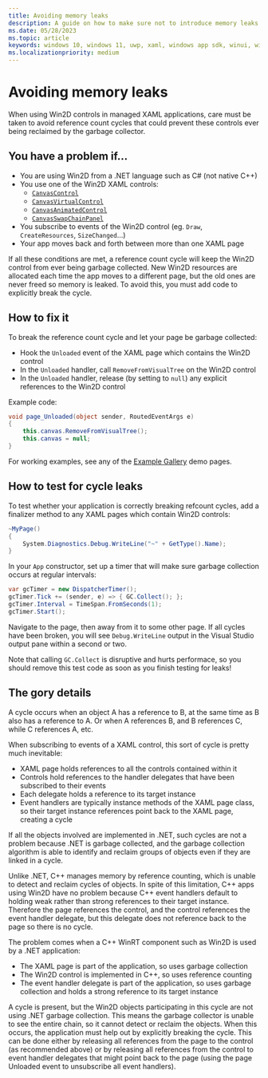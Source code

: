 ```yaml
---
title: Avoiding memory leaks
description: A guide on how to make sure not to introduce memory leaks in XAML applications using Win2D.
ms.date: 05/28/2023
ms.topic: article
keywords: windows 10, windows 11, uwp, xaml, windows app sdk, winui, windows ui, graphics, games, effect win2d d2d d2d1 direct2d interop cpp csharp
ms.localizationpriority: medium
---
```


# Avoiding memory leaks

When using Win2D controls in managed XAML applications, care must be taken to avoid reference count cycles that could prevent these controls ever being reclaimed by the garbage collector.

## You have a problem if...

- You are using Win2D from a .NET language such as C# (not native C++)
- You use one of the Win2D XAML controls:
  - [`CanvasControl`](https://microsoft.github.io/Win2D/WinUI2/html/T_Microsoft_Graphics_Canvas_UI_Xaml_CanvasControl.htm)
  - [`CanvasVirtualControl`](https://microsoft.github.io/Win2D/WinUI2/html/T_Microsoft_Graphics_Canvas_UI_Xaml_CanvasVirtualControl.htm)
  - [`CanvasAnimatedControl`](https://microsoft.github.io/Win2D/WinUI2/html/T_Microsoft_Graphics_Canvas_UI_Xaml_CanvasAnimatedControl.htm)
  - [`CanvasSwapChainPanel`](https://microsoft.github.io/Win2D/WinUI2/html/T_Microsoft_Graphics_Canvas_UI_Xaml_CanvasSwapChainPanel.htm)
- You subscribe to events of the Win2D control (eg. `Draw`, `CreateResources`, `SizeChanged`...)
- Your app moves back and forth between more than one XAML page

If all these conditions are met, a reference count cycle will keep the Win2D control from ever being garbage collected. New Win2D resources are allocated each time the app moves to a different page, but the old ones are never freed so memory is leaked. To avoid this, you must add code to explicitly break the cycle.

## How to fix it

To break the reference count cycle and let your page be garbage collected:

- Hook the `Unloaded` event of the XAML page which contains the Win2D control
- In the `Unloaded` handler, call `RemoveFromVisualTree` on the Win2D control
- In the `Unloaded` handler, release (by setting to `null`) any explicit references to the Win2D control

Example code:

```csharp
void page_Unloaded(object sender, RoutedEventArgs e)
{
    this.canvas.RemoveFromVisualTree();
    this.canvas = null;
}
```

For working examples, see any of the [Example Gallery](https://github.com/Microsoft/Win2D-Samples/tree/master/ExampleGallery/Shared) demo pages.

## How to test for cycle leaks

To test whether your application is correctly breaking refcount cycles, add a finalizer method to any XAML pages which contain Win2D controls:

```csharp
~MyPage()
{
    System.Diagnostics.Debug.WriteLine("~" + GetType().Name);
}
```

In your `App` constructor, set up a timer that will make sure garbage collection occurs at regular intervals:

```csharp
var gcTimer = new DispatcherTimer();
gcTimer.Tick += (sender, e) => { GC.Collect(); };
gcTimer.Interval = TimeSpan.FromSeconds(1);
gcTimer.Start();
```

Navigate to the page, then away from it to some other page. If all cycles have been broken, you will see `Debug.WriteLine` output in the Visual Studio output pane within a second or two.

Note that calling `GC.Collect` is disruptive and hurts performace, so you should remove this test code as soon as you finish testing for leaks!

## The gory details

A cycle occurs when an object A has a reference to B, at the same time as B also has a reference to A. Or when A references B, and B references C, while C references A, etc.

When subscribing to events of a XAML control, this sort of cycle is pretty much inevitable:
- XAML page holds references to all the controls contained within it
- Controls hold references to the handler delegates that have been subscribed to their events
- Each delegate holds a reference to its target instance
- Event handlers are typically instance methods of the XAML page class, so their target instance references point back to the XAML page, creating a cycle

If all the objects involved are implemented in .NET, such cycles are not a problem because .NET is garbage collected, and the garbage collection algorithm is able to identify and reclaim groups of objects even if they are linked in a cycle.

Unlike .NET, C++ manages memory by reference counting, which is unable to detect and reclaim cycles of objects. In spite of this limitation, C++ apps using Win2D have no problem because C++ event handlers default to holding weak rather than strong references to their target instance. Therefore the page references the control, and the control references the event handler delegate, but this delegate does not reference back to the page so there is no cycle.

The problem comes when a C++ WinRT component such as Win2D is used by a .NET application:
- The XAML page is part of the application, so uses garbage collection
- The Win2D control is implemented in C++, so uses reference counting
- The event handler delegate is part of the application, so uses garbage collection and holds a strong reference to its target instance

A cycle is present, but the Win2D objects participating in this cycle are not using .NET garbage collection. This means the garbage collector is unable to see the entire chain, so it cannot detect or reclaim the objects. When this occurs, the application must help out by explicitly breaking the cycle. This can be done either by releasing all references from the page to the control (as recommended above) or by releasing all references from the control to event handler delegates that might point back to the page (using the page Unloaded event to unsubscribe all event handlers).